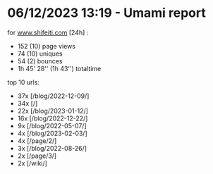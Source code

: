 # 06/12/2023 13:19 - Umami report
for www.shifeiti.com [24h] :

 - 152 (10) page views
 - 74 (10) uniques
 - 54 (2) bounces
 - 1h 45' 28'' (1h 43'') totaltime


top 10 urls:
 - 37x [/blog/2022-12-09/]
 - 34x [/]
 - 22x [/blog/2023-01-12/]
 - 16x [/blog/2022-12-22/]
 - 9x [/blog/2022-05-07/]
 - 4x [/blog/2023-02-03/]
 - 4x [/page/2/]
 - 3x [/blog/2022-08-26/]
 - 2x [/page/3/]
 - 2x [/wiki/]


